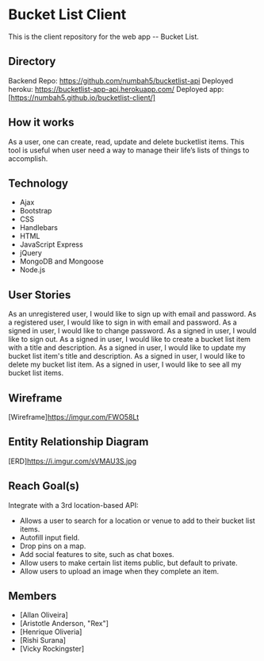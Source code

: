 # Bucket List Client
This is the client repository for the web app -- Bucket List.

## Directory
Backend Repo: https://github.com/numbah5/bucketlist-api
Deployed heroku: https://bucketlist-app-api.herokuapp.com/
Deployed app: [https://numbah5.github.io/bucketlist-client/]

## How it works
As a user, one can create, read, update and delete bucketlist items. This tool is
useful when user need a way to manage their life’s lists of things to accomplish.

## Technology
- Ajax
- Bootstrap
- CSS
- Handlebars
- HTML
- JavaScript Express
- jQuery
- MongoDB and Mongoose
- Node.js

## User Stories
As an unregistered user, I would like to sign up with email and password.
As a registered user, I would like to sign in with email and password.
As a signed in user, I would like to change password.
As a signed in user, I would like to sign out.
As a signed in user, I would like to create a bucket list item with a title and description.
As a signed in user, I would like to update my bucket list item's title and description.
As a signed in user, I would like to delete my bucket list item.
As a signed in user, I would like to see all my bucket list items.

## Wireframe
[Wireframe]https://imgur.com/FWO58Lt

## Entity Relationship Diagram
[ERD]https://i.imgur.com/sVMAU3S.jpg

## Reach Goal(s)
Integrate with a 3rd location-based API:
  - Allows a user to search for a location or venue to add to their bucket list items.
  - Autofill input field.
  - Drop pins on a map.
  - Add social features to site, such as chat boxes.
  - Allow users to make certain list items public, but default to private.
  - Allow users to upload an image when they complete an item.


## Members
* [Allan Oliveira]
* [Aristotle Anderson, "Rex"]
* [Henrique Oliveria]
* [Rishi Surana]
* [Vicky Rockingster]
